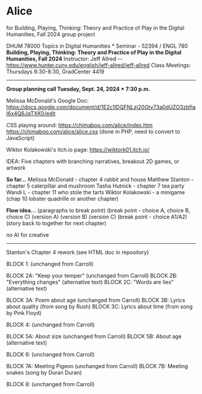 # Alice
for Building, Playing, Thinking: Theory and Practice of Play in the Digital Humanities, Fall 2024
group project

DHUM 78000 Topics in Digital Humanities * Seminar - 52394 / ENGL 780
**Building, Playing, Thinking: Theory and Practice of Play in the Digital Humanities, Fall 2024**
Instructor: Jeff Allred -- https://www.hunter.cuny.edu/english/jeff-allred/jeff-allred
Class Meetings: Thursdays 6:30-8:30, GradCenter 4419

***

**Group planning call Tuesday, Sept. 24, 2024 * 7:30 p.m.**

Melissa McDonald's Google Doc:
https://docs.google.com/document/d/1E2c1lDQFNLzj20Gtv73a0dUZO3zbfIaI6x4Q6JqTXK0/edit

CSS playing around:
https://chimaboo.com/alice/index.htm
https://chimaboo.com/alice/alice.css
(done in PHP, need to convert to JavaScript)

Wiktor Kolakowski's itch.io page:
https://wiktork01.itch.io/

IDEA: Five chapters with branching narratives, breakout 2D games, or artwork

**So far...**
Melissa McDonald - chapter 4 rabbit and house
Matthew Stanton - chapter 5 caterpillar and mushroom
Tasha Hutnick - chapter 7 tea party
Wandi L - chapter 11 who stole the tarts 
Wiktor Kolakowski - a minigame (chap 10 lobster quadrille or another chapter)

**Flow idea...**
(paragraphs to break point)
(break point - choice A, choice B, choice C)
(version A) (version B) (version C)
(break point - choice A1/A2)
(story back to together for next chapter)

no AI for creative

***
Stanton's Chapter 4 rework (see HTML doc in repository)

BLOCK 1: (unchanged from Carroll)

BLOCK 2A: "Keep your temper" (unchanged from Carroll)
BLOCK 2B: "Everything changes" (alternative text)
BLOCK 2C: "Words are lies" (alternative text)

BLOCK 3A: Poem about age (unchanged from Carroll)
BLOCK 3B: Lyrics about quality (from song by Rush)
BLOCK 3C: Lyrics about time (from song by Pink Floyd)

BLOCK 4: (unchanged from Carroll)

BLOCK 5A: About size (unchanged from Carroll)
BLOCK 5B: About age (alternative text)

BLOCK 6: (unchanged from Carroll)

BLOCK 7A: Meeting Pigeon (unchanged from Carroll)
BLOCK 7B: Meeting snakes (song by Duran Duran)

BLOCK 8: (unchanged from Carroll)
